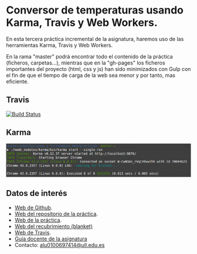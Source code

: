 # Conversor de temperaturas usando Karma, Travis y Web Workers.

En esta tercera práctica incremental de la asignatura, haremos uso de las herramientas Karma, Travis y Web Workers.

En la rama "master" podrá encontrar todo el contenido de la práctica (ficheros, carpetas...), mientras que en la "gh-pages" los ficheros importantes del proyecto (html, css y js) han sido minimizados con Gulp con el fin de que el tiempo de carga de la web sea menor y por tanto, mas eficiente.

## Travis

[![Build Status](https://travis-ci.org/alu0100697414/pr3_STW.svg?branch=master)](https://travis-ci.org/alu0100697414/pr3_STW)

## Karma

![Karma](img/karma.png)

## Datos de interés

- [Web de Github](http://alu0100697414.github.io/).
- [Web del repositorio de la práctica](https://github.com/alu0100697414/pr3_STW/tree/master).
- [Web de la práctica](http://alu0100697414.github.io/pr3_STW/).
- [Web del recubrimiento (blanket)](http://alu0100697414.github.io/pr3_STW/test/test_blanket.html)
- [Web de Travis](https://travis-ci.org/alu0100697414/pr3_STW).
- [Guía docente de la asignatura](http://eguia.ull.es/etsii/query.php?codigo=139264512)
- Contacto: alu0100697414@ull.edu.es
